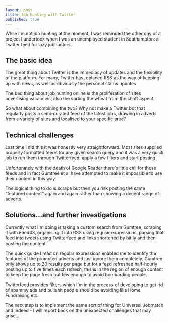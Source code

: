 ```yaml
---
layout: post
title: Job hunting with Twitter
published: true
---
```


While I'm not job hunting at the moment, I was reminded the other day of a project I undertook when I was an unemployed student in Southampton: a Twitter feed for lazy jobhunters.

## The basic idea

The great thing about Twitter is the immediacy of updates and the flexibility of the platform. For many, Twitter has replaced RSS as the way of keeping up with news, as well as obviously the personal status updates.

The bad thing about job hunting online is the proliferation of sites advertising vacancies, also the sorting the wheat from the chaff aspect.

So what about combining the two? Why not make a Twitter bot that regularly posts a semi-curated feed of the latest jobs, drawing in adverts from a variety of sites and localised to your specific area?

## Technical challenges

Last time I did this it was honestly very straightforward. Most sites supplied properly formatted feeds for any given search query and it was a very quick job to run them through Twitterfeed, apply a few filters and start posting.

Unfortunately with the death of Google Reader there's little call for these feeds and in fact Gumtree et al have attempted to make it impossible to use their content in this way.

The logical thing to do is scrape but then you risk posting the same "featured content" again and again rather than showing a decent range of adverts.

## Solutions...and further investigations

Currently what I'm doing is taking a custom search from Gumtree, scraping it with Feed43, organising it into RSS using regular expressions, parsing that feed into tweets using Twitterfeed and links shortened by bit.ly and then posting the content.

The quick guide I read on regular expressions enabled me to identify the features of the promoted adverts and just ignore them completely. Gumtree only shows up to 20 results per page but for a feed refreshed half-hourly posting up to five times each refresh, this is in the region of enough content to keep the page fresh but few enough to avoid bombarding people.

Twitterfeed provides filters which I'm in the process of developing to get rid of spammy ads and bullshit people should be avoiding like Home Fundraising etc.

The next step is to implement the same sort of thing for Universal Jobmatch and Indeed - I will report back on the unexpected challenges that may arise...
